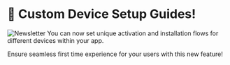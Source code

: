 # 🚀 Custom Device Setup Guides!
![Newsletter](https://github.com/user-attachments/assets/6792e126-791d-4b77-93dc-5df33f3c6440)
You can now set unique activation and installation flows for different devices within your app. 

Ensure seamless first time experience for your users with this new feature!
